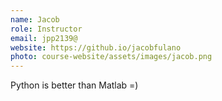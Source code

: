 ```yaml
---
name: Jacob
role: Instructor
email: jpp2139@
website: https://github.io/jacobfulano
photo: course-website/assets/images/jacob.png
---
```


Python is better than Matlab =)
